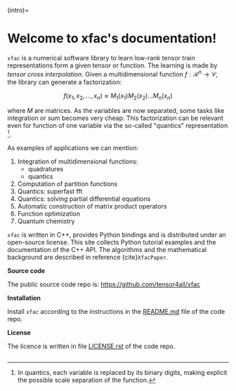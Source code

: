 (intro)=

# Welcome to xfac's documentation!


`xfac` is a numerical software library to learn low-rank tensor train representations form a given tensor or function.
The learning is made by *tensor cross interpolation*.
Given a multidimensional function $f:\mathcal{R}^n \rightarrow \mathcal{C}$, the library can generate a factorization:

$$
f(x_1,x_2,...,x_n) \approx M_1(x_1)M_2(x_2)...M_n(x_n)
$$

where $M$ are matrices. As the variables are now separated, some tasks like integration or sum becomes very cheap.
This factorization can be relevant even for function of one variable via the so-called "quantics" representation [^1]. 

As examples of applications we can mention:
1. Integration of multidimensional functions:
    - quadratures
    - quantics
2. Computation of partition functions
3. Quantics: superfast fft
4. Quantics: solving partial differential equations
5. Automatic construction of matrix product operators
6. Function optimization
7. Quantum chemistry


`xfac` is written in C++, provides Python bindings and is distributed under an open-source license.
This site collects Python tutorial examples and the documentation of the C++ API.
The algorithms and the mathematical background are described in reference {cite}`XfacPaper`.

**Source code**

The public source code repo is: https://github.com/tensor4all/xfac

**Installation**

Install `xfac` according to the instructions in the [README.md](https://github.com/tensor4all/xfac/blob/main/README.md) file of the code repo.

**License**

The licence is written in file [LICENSE.rst](https://github.com/tensor4all/xfac/blob/main/LICENSE.rst) of the code repo.


```{bibliography}
```

[^1]: In quantics, each variable is replaced by its binary digits, making explicit the possible scale separation of the function.